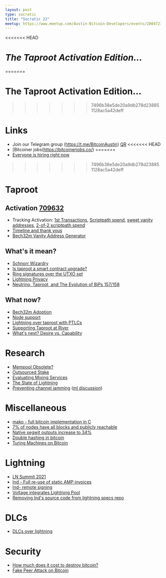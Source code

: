 ```yaml
---
layout: post
type: socratic
title: "Socratic 22"
meetup: https://www.meetup.com/Austin-Bitcoin-Developers/events/280472341/
---
```


<<<<<<< HEAD
# _The Taproot Activation Edition..._
=======
# The Taproot Activation Edition...
>>>>>>> 7496b38e5de20a9db278d238851128ac5a42deff

# Links

- Join our Telegram group (https://t.me/BitcoinAustin) [QR](../assets/imgs/telegram-group.svg)
<<<<<<< HEAD
- [Bitcoiner jobs(https://bitcoinerjobs.co/)
=======
- [Everyone is hiring right now](https://bitcoinerjobs.co/)
>>>>>>> 7496b38e5de20a9db278d238851128ac5a42deff

# Taproot

## Activation [709632](https://mempool.space/block/0000000000000000000687bca986194dc2c1f949318629b44bb54ec0a94d8244)

- Tracking Activation: [1st Transactions](https://twitter.com/murchandamus/status/14597604827016888380), [Scriptpath spend](https://twitter.com/murchandamus/status/1459760561177219073?s=20), [sweet vanity addresses](https://twitter.com/pwuille/status/1459778731548057603?s=12), [2-of-2 scriptpath spend](https://twitter.com/murchandamus/status/1459769394909831172?s=20)
- [Timeline and thank yous](https://bitcoinops.org/en/newsletters/2021/11/10/)
- [Bech32m Vanity Address Generator](https://github.com/achow101/rust-vanitygen)

## What's it mean?

- [Schnorr Wizardry](https://github.com/t-bast/lightning-docs/blob/master/schnorr.md)
- [Is taproot a smart contract upgrade?](https://twitter.com/udiwertheimer/status/1459999968207376385?s=12)
- [Ring signatures over the UTXO set](https://twitter.com/roasbeef/status/1460340899565617156)
- [Lightning Privacy](https://twitter.com/nopara73/status/1459885350197899265?s=12)
- [Neutrino, Taproot, and The Evolution of BiPs 157/158](https://lists.linuxfoundation.org/pipermail/bitcoin-dev/2021-November/019589.html)

## What now?

- [Bech32m Adoption](https://en.bitcoin.it/wiki/Bech32_adoption)
- [Node support](http://azure.erisian.com.au/~aj/taproot/taproot.html)
- [Lightning over taproot with PTLCs](https://lists.linuxfoundation.org/pipermail/lightning-dev/2021-October/003325.html)
- [Supporting Taproot at River](https://blog.river.com/supporting-taproot-at-river/)
- [What's next? Desire vs. Capability](https://twitter.com/jeremyrubin/status/1460349481518465025?s=12)

# Research

- [Mempool Obsolete?](https://lists.linuxfoundation.org/pipermail/bitcoin-dev/2021-October/019572.html)
- [Outsourced Stake](https://blog.bitmex.com/outsourced-stake/)
- [Evaluating Mixing Services](https://arxiv.org/abs/2110.01970v1)
- [The State of Lightning](https://www.research.arcane.no/the-state-of-lightning)
- [Preventing channel jamming](https://blog.bitmex.com/preventing-channel-jamming/) ([ml discussion](https://lists.linuxfoundation.org/pipermail/lightning-dev/2021-October/003314.html))

# Miscellaneous

- [mako - full bitcoin implementation in C](https://github.com/chjj/mako)
- [7% of nodes have all blocks and publicly reachable](https://twitter.com/roasbeef/status/1458977490160947200?s=20)
- [Native segwit outputs increase to 34%](https://twitter.com/murchandamus/status/1452731827525988360)
- [Double hashing in bitcoin](https://bitcoin.stackexchange.com/questions/110065/checksum-sha256sha256prefixdata-why-double-hashing)
- [Turing Machines on Bitcoin](https://medium.com/coinmonks/turing-machine-on-bitcoin-7f0ebe0d52b1)

# Lightning

- [LN Summit 2021](https://lists.linuxfoundation.org/pipermail/lightning-dev/2021-November/003336.html)
- [lnd - Full re-use of static AMP invoices](https://github.com/lightningnetwork/lnd/pull/5803)
- [lnd- remote signing](https://github.com/guggero/lnd/blob/d43854aa34ca0c2d0dfa12b06f299def39b512fb/docs/remote-signing.md)
- [Voltage integrates Lightning Pool](https://blog.voltage.cloud/introducing-flow/)
- [Removing lnd's source code from lightning specs repo](https://lists.linuxfoundation.org/pipermail/lightning-dev/2021-November/003337.html)

# DLCs

- [DLCs over lightning](https://mailmanlists.org/pipermail/dlc-dev/2021-November/000091.html)

# Security

- [How much does it cost to destroy bitcoin?](https://gist.github.com/fernandonm/ef9721bacf7284e039caf39ba2a07258)
- [Fake Peer Attack on Bitcoin](https://bitcoinmagazine.com/technical/discussing-the-fake-peer-attack-on-bitcoin)
